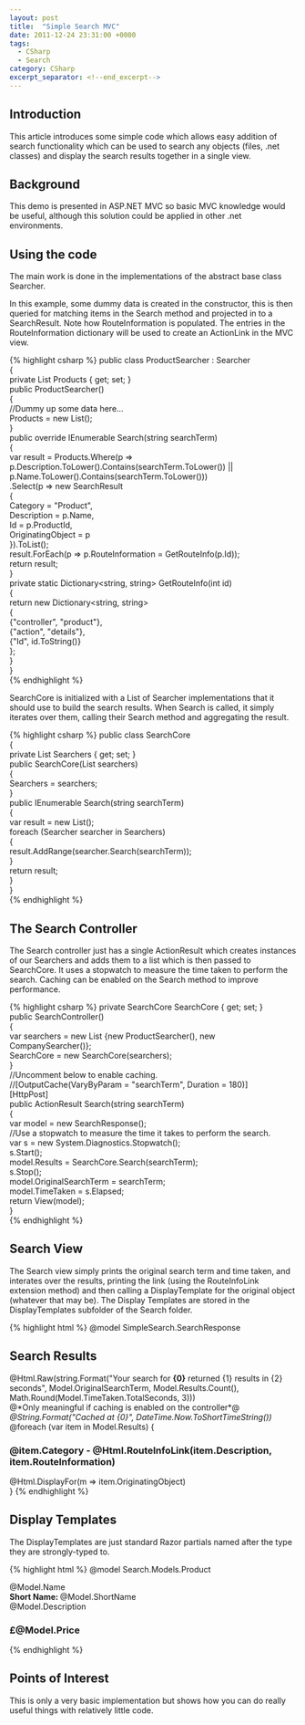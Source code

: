 ```yaml
---
layout: post
title:  "Simple Search MVC"
date: 2011-12-24 23:31:00 +0000
tags:
  - CSharp
  - Search
category: CSharp
excerpt_separator: <!--end_excerpt-->
---
```


## Introduction

This article introduces some simple code which allows easy addition of search functionality which can be used to search any objects (files, .net classes) and display the search results together in a single view.
<!--end_excerpt-->
## Background

This demo is presented in ASP.NET MVC so basic MVC knowledge would be useful, although this solution could be applied in other .net environments.

## Using the code

The main work is done in the implementations of the abstract base class Searcher.

In this example, some dummy data is created in the constructor, this is then queried for matching items in the Search method and projected in to a SearchResult.
Note how RouteInformation is populated. The entries in the RouteInformation dictionary will be used to create an ActionLink in the MVC view.

{% highlight csharp %}
   public class ProductSearcher : Searcher  
   {  
     private List<Product> Products { get; set; }  
     public ProductSearcher()  
     {  
       //Dummy up some data here...  
  Products = new List<Product>();  
     }  
     public override IEnumerable<SearchResult> Search(string searchTerm)  
     {  
       var result = Products.Where(p => p.Description.ToLower().Contains(searchTerm.ToLower()) || p.Name.ToLower().Contains(searchTerm.ToLower()))  
         .Select(p => new SearchResult  
         {  
           Category = "Product",  
           Description = p.Name,  
           Id = p.ProductId,  
           OriginatingObject = p  
         }).ToList();  
       result.ForEach(p => p.RouteInformation = GetRouteInfo(p.Id));  
       return result;  
     }  
     private static Dictionary<string, string> GetRouteInfo(int id)  
     {  
       return new Dictionary<string, string>  
                   {  
                     {"controller", "product"},  
                     {"action", "details"},  
                     {"Id", id.ToString()}  
                   };  
     }  
   }  
{% endhighlight %}

SearchCore is initialized with a List of Searcher implementations that it should use to build the search results. When Search is called, it simply iterates over them, calling their Search method and aggregating the result.

{% highlight csharp %}
   public class SearchCore  
   {  
     private List<Searcher> Searchers { get; set; }  
     public SearchCore(List<Searcher> searchers)  
     {  
       Searchers = searchers;  
     }  
     public IEnumerable<SearchResult> Search(string searchTerm)  
     {  
       var result = new List<SearchResult>();  
       foreach (Searcher searcher in Searchers)  
       {  
         result.AddRange(searcher.Search(searchTerm));  
       }  
       return result;  
     }  
   }  
{% endhighlight %}

## The Search Controller

The Search controller just has a single ActionResult which creates instances of our Searchers and adds them to a list which is then passed to SearchCore. It uses a stopwatch to measure the time taken to perform the search.
Caching can be enabled on the Search method to improve performance.

{% highlight csharp %}
     private SearchCore SearchCore { get; set; }  
     public SearchController()  
     {  
       var searchers = new List<Searcher> {new ProductSearcher(), new CompanySearcher()};  
       SearchCore = new SearchCore(searchers);  
     }  
     //Uncomment below to enable caching.  
     //[OutputCache(VaryByParam = "searchTerm", Duration = 180)]  
     [HttpPost]  
     public ActionResult Search(string searchTerm)  
     {  
       var model = new SearchResponse();  
       //Use a stopwatch to measure the time it takes to perform the search.  
       var s = new System.Diagnostics.Stopwatch();  
       s.Start();  
       model.Results = SearchCore.Search(searchTerm);  
       s.Stop();  
       model.OriginalSearchTerm = searchTerm;  
       model.TimeTaken = s.Elapsed;  
       return View(model);  
     }  
{% endhighlight %}

## Search View

The Search view simply prints the original search term and time taken, and interates over the results, printing the link (using the RouteInfoLink extension method) and then calling a DisplayTemplate for the original object (whatever that may be). The Display Templates are stored in the DisplayTemplates subfolder of the Search folder.

{% highlight html %}
@model SimpleSearch.SearchResponse
<html>
<head>
    <title>Search Results</title>
</head>
<body>
    <h2>Search Results</h2>
    @Html.Raw(string.Format("Your search for <strong>{0}</strong> returned {1} 
  results in {2} seconds", Model.OriginalSearchTerm, Model.Results.Count(), 
  Math.Round(Model.TimeTaken.TotalSeconds, 3)))<br />
    @*Only meaningful if caching is enabled on the controller*@
    <em>@String.Format("Cached at {0}", DateTime.Now.ToShortTimeString())</em>
    @foreach (var item in Model.Results)
    {
        <section style="border: 0px none; display: block; float: none; padding: 0px">
            <h3>@item.Category - @Html.RouteInfoLink(item.Description, item.RouteInformation)</h3>
            @Html.DisplayFor(m => item.OriginatingObject)
        </section>   
    }
</body>
</html>
{% endhighlight %}

## Display Templates

The DisplayTemplates are just standard Razor partials named after the type they are strongly-typed to.

{% highlight html %}
@model Search.Models.Product

<section style="border: 0px none; display:block; float:none; padding: 0px">
    @Model.Name<br />
    <b>Short Name: </b>@Model.ShortName<br/>
    @Model.Description<br/>
    <h3>£@Model.Price</h3>

</section>
{% endhighlight %}

## Points of Interest

This is only a very basic implementation but shows how you can do really useful things with relatively little code.
